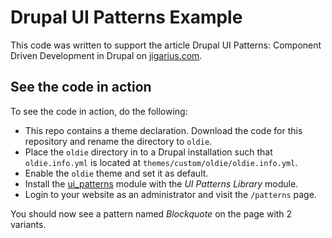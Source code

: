 # Drupal UI Patterns Example

This code was written to support the article Drupal UI Patterns:
Component Driven Development in Drupal on
[jigarius.com](http://jigarius.com/).

## See the code in action

To see the code in action, do the following:

* This repo contains a theme declaration. Download the code for this repository
  and rename the directory to `oldie`.
* Place the `oldie` directory in to a Drupal installation such that
  `oldie.info.yml` is located at `themes/custom/oldie/oldie.info.yml`.
* Enable the `oldie` theme and set it as default.
* Install the [ui_patterns](https://www.drupal.org/project/ui_patterns) module
  with the *UI Patterns Library* module.
* Login to your website as an administrator and visit the `/patterns` page.

You should now see a pattern named *Blockquote* on the page with 2 variants.
